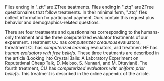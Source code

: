 Files ending in ".ztt" are ZTree treatments. Files ending in ".ztq" are ZTree questionnaires that follow treatments. In their minimal form, ".ztq" files collect information for participant payment. Ours contain this request plus behavior and demographics-related questions.

There are four treatments and questionnaires corresponding to the humans-only treatment and the three computerized evaluator treatments of our experiment. Treatment CC has *computerized credulous* evaluators, threatment CL has *computerized learning* evaluators, and treatment HF has *human evaluators with free beliefs*. These three treatments are described in the article (Looking into Crystal Balls: A Laboratory Experiment on Reputational Cheap Talk, D. Meloso, S. Nunnari, and M. Ottaviani). The fourth treatment, CU, has *computerized evaluators with uniform prior beliefs*. This treatment is described in the online appendix of the article.
